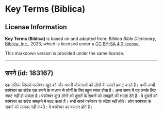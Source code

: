 # Key Terms (Biblica)

## License Information

**Key Terms (Biblica)** is based on and adapted from: _Biblica Bible Dictionary_, [Biblica, Inc.](https://www.biblica.com/), 2023, which is licensed under a [CC BY-SA 4.0 license](https://creativecommons.org/licenses/by-sa/4.0/legalcode.en).

This markdown version is provided under the same license.



--------------------------------

## सपने (id: 183167)

एक तरीका जिससे परमेश्वर खुद को और अपनी योजनाओं को लोगों के सामने प्रकट करते हैं। कभी\-कभी परमेश्वर का संदेश एक सपने के माध्यम से लोगों के लिए बहुत स्पष्ट होता है। अन्य समय में यह उनके लिए स्पष्ट नहीं हो सकता है। परमेश्वर कुछ लोगों को दूसरों के सपनों को समझने की क्षमता देते हैं। वे दूसरों को परमेश्वर का संदेश समझने में मदद करते हैं। सभी सपने परमेश्वर के संदेश नहीं होते। लोग परमेश्वर के सपनों को साकार नहीं करते। वे परमेश्वर का वरदान होते हैं।


